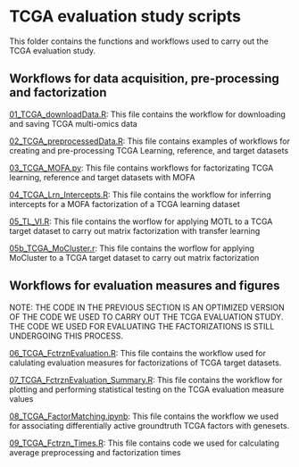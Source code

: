 # TCGA evaluation study scripts

This folder contains the functions and workflows used to carry out the TCGA evaluation study.

## Workflows for data acquisition, pre-processing and factorization
[01_TCGA_downloadData.R](https://github.com/david-hirst/MOTL/blob/main/TCGAStudy/01_TCGA_downloadData.R): This file contains the workflow for downloading and saving TCGA multi-omics data

[02_TCGA_preprocessedData.R](https://github.com/david-hirst/MOTL/blob/main/TCGAStudy/02_TCGA_preprocessedData.R): This file contains examples of workflows for creating and pre-processing TCGA Learning, reference, and target datasets

[03_TCGA_MOFA.py](https://github.com/david-hirst/MOTL/blob/main/TCGAStudy/03_TCGA_MOFA.py): This file contains workflows for factorizating TCGA learning, reference and target datasets with MOFA

[04_TCGA_Lrn_Intercepts.R](https://github.com/david-hirst/MOTL/blob/main/TCGAStudy/04_TCGA_Lrn_Intercepts.R): This file contains the workflow for inferring intercepts for a MOFA factorization of a TCGA learning dataset

[05_TL_VI.R](https://github.com/david-hirst/MOTL/blob/main/TCGAStudy/05_TL_VI.R): This file contains the worflow for applying MOTL to a TCGA target dataset to carry out matrix factorization with transfer learning

[05b_TCGA_MoCluster.r](https://github.com/david-hirst/MOTL/blob/main/TCGAStudy/05b_TCGA_MoCluster.r): This file contains the worflow for applying MoCluster to a TCGA target dataset to carry out matrix factorization

## Workflows for evaluation measures and figures
NOTE: THE CODE IN THE PREVIOUS SECTION IS AN OPTIMIZED VERSION OF THE CODE WE USED TO CARRY OUT THE TCGA EVALUATION STUDY. THE CODE WE USED FOR EVALUATING THE FACTORIZATIONS IS STILL UNDERGOING THIS PROCESS.

[06_TCGA_FctrznEvaluation.R](https://github.com/david-hirst/MOTL/blob/main/TCGAStudy/06_TCGA_FctrznEvaluation.R): This file contains the workflow used for calulating evaluation measures for factorizations of TCGA target datasets.

[07_TCGA_FctrznEvaluation_Summary.R](https://github.com/david-hirst/MOTL/blob/main/TCGAStudy/07_TCGA_FctrznEvaluation_Summary.R): This file contains the workflow for plotting and performing statistical testing on the TCGA evaluation measure values

[08_TCGA_FactorMatching.ipynb](https://github.com/david-hirst/MOTL/blob/main/TCGAStudy/08_TCGA_FactorMatching.ipynb): This file contains the workflow we used for associating differentially active groundtruth TCGA factors with genesets.

[09_TCGA_Fctrzn_Times.R](https://github.com/david-hirst/MOTL/blob/main/TCGAStudy/09_TCGA_Fctrzn_Times.R): This file contains code we used for calculating average preprocessing and factorization times

